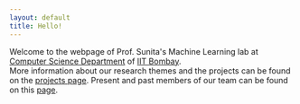 ```yaml
---
layout: default
title: Hello!
---
```


Welcome to the webpage of Prof. Sunita's Machine Learning lab at [Computer Science Department](cse.iitb.ac.in/) of [IIT Bombay](https://www.iitb.ac.in/).  
More information about our research themes and the projects can be found on the [projects page](./projects.html). Present and past members of our team can be found on this [page](./team.html).

